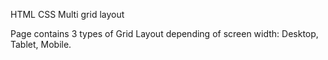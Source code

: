 HTML CSS Multi grid layout 

Page contains 3 types of Grid Layout depending of screen width: Desktop, Tablet, Mobile.
